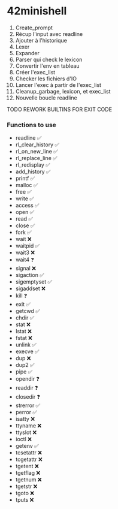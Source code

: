 # 42minishell

1. Create_prompt
2. Récup l'input avec readline
3. Ajouter à l'historique
4. Lexer
5. Expander
6. Parser qui check le lexicon
7. Convertir l'env en tableau
8. Créer l'exec_list
9. Checker les fichiers d'IO
10. Lancer l'exec à partir de l'exec_list
11. Cleanup_garbage, lexicon, et exec_list
12. Nouvelle boucle readline


TODO REWORK BUILTINS FOR EXIT CODE


### Functions to use

* readline :white_check_mark:
* rl_clear_history :white_check_mark:
* rl_on_new_line :white_check_mark:
* rl_replace_line :white_check_mark:
* rl_redisplay :white_check_mark:
* add_history :white_check_mark:
* printf :white_check_mark:
* malloc :white_check_mark:
* free :white_check_mark:
* write :white_check_mark:
* access :white_check_mark:
* open :white_check_mark:
* read :white_check_mark:
* close :white_check_mark:
* fork :white_check_mark:
* wait :x:
* waitpid :white_check_mark:
* wait3 :x:
* wait4 :question:
* signal :x:
* sigaction :white_check_mark:
* sigemptyset :white_check_mark:
* sigaddset :x:
* kill :question:
* exit :white_check_mark:
* getcwd :white_check_mark:
* chdir :white_check_mark:
* stat :x:
* lstat :x:
* fstat :x:
* unlink :white_check_mark:
* execve :white_check_mark:
* dup :x:
* dup2 :white_check_mark:
* pipe :white_check_mark:
* opendir :question:
* readdir :question:
* closedir :question:
* strerror :white_check_mark:
* perror :white_check_mark:
* isatty :x:
* ttyname :x:
* ttyslot :x:
* ioctl :x:
* getenv :white_check_mark:
* tcsetattr :x:
* tcgetattr :x:
* tgetent :x:
* tgetflag :x:
* tgetnum :x:
* tgetstr :x:
* tgoto :x:
* tputs :x: